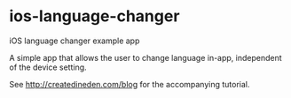ios-language-changer
====================

iOS language changer example app

A simple app that allows the user to change language in-app, independent of the device setting.

See http://createdineden.com/blog for the accompanying tutorial.